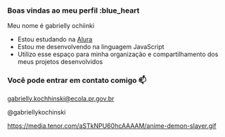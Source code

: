 ### Boas vindas ao meu perfil :blue_heart

Meu nome é gabrielly ochiinki

- Estou estudando na [Alura](https://www.alura.com.br)
- Estou me desenvolvendo na linguagem JavaScript
- Utilizo esse espaço para minha organização e compartilhamento dos meus projetos desenvolvidos

### Você pode entrar em contato comigo 📫

gabrielly.kochhinski@ecola.pr.gov.br

@gabriellykochinski


https://media.tenor.com/aSTkNPU60hcAAAAM/anime-demon-slayer.gif

